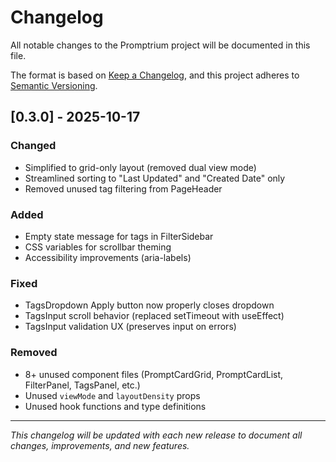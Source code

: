 # Changelog

All notable changes to the Promptrium project will be documented in this file.

The format is based on [Keep a Changelog](https://keepachangelog.com/en/1.0.0/),
and this project adheres to [Semantic Versioning](https://semver.org/spec/v2.0.0.html).

## [0.3.0] - 2025-10-17

### Changed

- Simplified to grid-only layout (removed dual view mode)
- Streamlined sorting to "Last Updated" and "Created Date" only
- Removed unused tag filtering from PageHeader

### Added

- Empty state message for tags in FilterSidebar
- CSS variables for scrollbar theming
- Accessibility improvements (aria-labels)

### Fixed

- TagsDropdown Apply button now properly closes dropdown
- TagsInput scroll behavior (replaced setTimeout with useEffect)
- TagsInput validation UX (preserves input on errors)

### Removed

- 8+ unused component files (PromptCardGrid, PromptCardList, FilterPanel, TagsPanel, etc.)
- Unused `viewMode` and `layoutDensity` props
- Unused hook functions and type definitions

---

_This changelog will be updated with each new release to document all changes, improvements, and new features._
